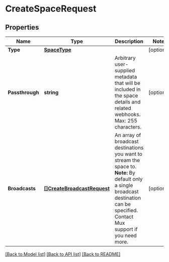 # CreateSpaceRequest

## Properties
Name | Type | Description | Notes
------------ | ------------- | ------------- | -------------
**Type** | [**SpaceType**](SpaceType.md) |  | [optional] 
**Passthrough** | **string** | Arbitrary user-supplied metadata that will be included in the space details and related webhooks. Max: 255 characters. | [optional] 
**Broadcasts** | [**[]CreateBroadcastRequest**](CreateBroadcastRequest.md) | An array of broadcast destinations you want to stream the space to. **Note:** By default only a single broadcast destination can be specified. Contact Mux support if you need more. | [optional] 

[[Back to Model list]](../README.md#documentation-for-models) [[Back to API list]](../README.md#documentation-for-api-endpoints) [[Back to README]](../README.md)


